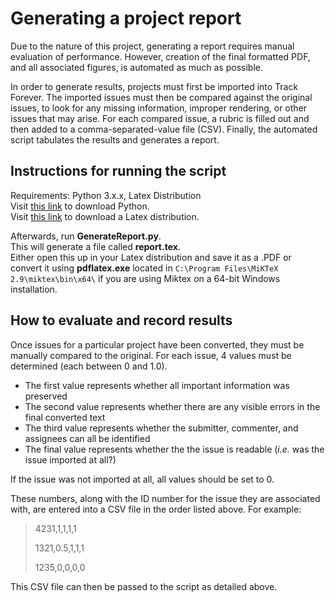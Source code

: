 # Generating a project report

Due to the nature of this project, generating a report requires manual evaluation of performance. However, creation of the final formatted PDF, and all associated figures, is automated as much as possible.

In order to generate results, projects must first be imported into Track Forever. The imported issues must then be compared against the original issues, to look for any missing information, improper rendering, or other issues that may arise. For each compared issue, a rubric is filled out and then added to a comma-separated-value file (CSV). Finally, the automated script tabulates the results and generates a report.

## Instructions for running the script
Requirements: Python 3.x.x, Latex Distribution\
Visit [this link](https://www.python.org/download/releases/3.0/) to download Python.\
Visit [this link](https://miktex.org/download) to download a Latex distribution.

Afterwards, run **GenerateReport.py**.\
This will generate a file called **report.tex**.\
Either open this up in your Latex distribution and save it as a .PDF or convert it using **pdflatex.exe** located in ```C:\Program Files\MiKTeX 2.9\miktex\bin\x64\``` if you are using Miktex on a 64-bit Windows installation.


## How to evaluate and record results
Once issues for a particular project have been converted, they must be manually compared to the original. For each issue, 4 values must be determined (each between 0 and 1.0). 

* The first value represents whether all important information was preserved
* The second value represents whether there are any visible errors in the final converted text
* The third value represents whether the submitter, commenter, and assignees can all be identified
* The final value represents whether the the issue is readable (*i.e.* was the issue imported at all?)

If the issue was not imported at all, all values should be set to 0.

These numbers, along with the ID number for the issue they are associated with, are entered into a CSV file in the order listed above. For example:

> 4231,1,1,1,1
>
> 1321,0.5,1,1,1
>
> 1235,0,0,0,0

This CSV file can then be passed to the script as detailed above.
